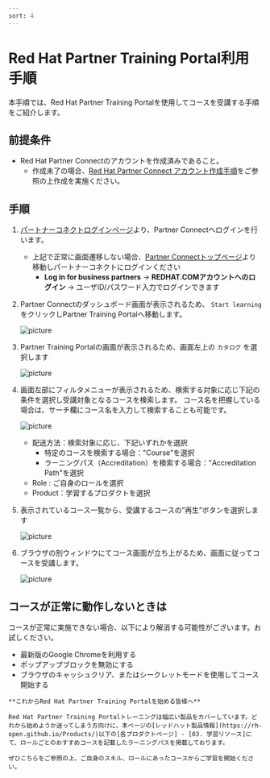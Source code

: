 ```yaml
---
sort: 4
---
```


# Red Hat Partner Training Portal利用手順

本手順では、Red Hat Partner Training Portalを使用してコースを受講する手順をご紹介します。

## 前提条件

* Red Hat Partner Connectのアカウントを作成済みであること。
  * 作成未了の場合、[Red Hat Partner Connect アカウント作成手順](register-partner-connect.html)をご参照の上作成を実施ください。

## 手順

1. [パートナーコネクトログインページ](https://partnercenter.redhat.com/Dashboard_page)より、Partner Connectへログインを行います。
   
   - 上記で正常に画面遷移しない場合、[Partner Connectトップページ](https://connect.redhat.com/en/login)より移動しパートナーコネクトにログインください
     - <b>Log in for business partners</b> -> <b>REDHAT.COMアカウントへのログイン</b> -> ユーザID/パスワード入力でログインできます

2. Partner Connectのダッシュボード画面が表示されるため、 `Start learning` をクリックしPartner Training Portalへ移動します。

   ![picture](https://github.com/RH-OPEN/rh-open.github.io/blob/main/offering/images/ptp/001.png?raw=true)

3. Partner Training Portalの画面が表示されるため、画面左上の `カタログ` を選択します

   ![picture](https://github.com/RH-OPEN/rh-open.github.io/blob/main/offering/images/ptp/002.png?raw=true)

4. 画面左部にフィルタメニューが表示されるため、検索する対象に応じ下記の条件を選択し受講対象となるコースを検索します。
   コース名を把握している場合は、サーチ欄にコース名を入力して検索することも可能です。

   ![picture](https://github.com/RH-OPEN/rh-open.github.io/blob/main/offering/images/ptp/003.png?raw=true)

   - 配送方法：検索対象に応じ、下記いずれかを選択
     - 特定のコースを検索する場合："Course"を選択
     - ラーニングパス（Accreditation）を検索する場合："Accreditation Path"を選択
   - Role : ご自身のロールを選択
   - Product：学習するプロダクトを選択
  
5. 表示されているコース一覧から、受講するコースの”再生”ボタンを選択します

   ![picture](https://github.com/RH-OPEN/rh-open.github.io/blob/main/offering/images/ptp/004.png?raw=true)

6. ブラウザの別ウィンドウにてコース画面が立ち上がるため、画面に従ってコースを受講します。

   ![picture](https://github.com/RH-OPEN/rh-open.github.io/blob/main/offering/images/ptp/005.png?raw=true)

## コースが正常に動作しないときは

コースが正常に実施できない場合、以下により解消する可能性がございます。お試しください。

* 最新版のGoogle Chromeを利用する
* ポップアップブロックを無効にする
* ブラウザのキャッシュクリア、またはシークレットモードを使用してコース開始する

```tip
**これからRed Hat Partner Training Portalを始める皆様へ**

Red Hat Partner Training Portalトレーニングは幅広い製品をカバーしています。どれから始めようか迷ってしまう方向けに、本ページの[レッドハット製品情報](https://rh-open.github.io/Products/)以下の[各プロダクトページ] - [03. 学習リソース]にて、ロールごとのおすすめコースを記載したラーニングパスを掲載しております。

ぜひこちらをご参照の上、ご自身のスキル、ロールにあったコースからご学習を開始ください。
```